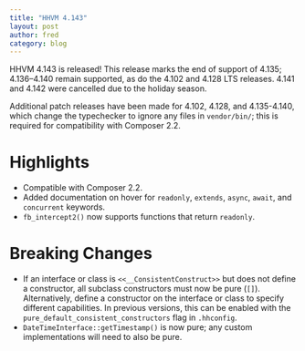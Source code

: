 ```yaml
---
title: "HHVM 4.143"
layout: post
author: fred
category: blog
---
```


HHVM 4.143 is released! This release marks the end of support of 4.135;
4.136&ndash;4.140 remain supported, as do the 4.102 and 4.128 LTS releases.
4.141 and 4.142 were cancelled due to the holiday season.

Additional patch releases have been made for 4.102, 4.128, and 4.135-4.140,
which change the typechecker to ignore any files in `vendor/bin/`; this is
required for compatibility with Composer 2.2.

# Highlights

- Compatible with Composer 2.2.
- Added documentation on hover for `readonly`, `extends`, `async`, `await`, and
  `concurrent` keywords.
- `fb_intercept2()` now supports functions that return `readonly`.

# Breaking Changes

- If an interface or class is `<<__ConsistentConstruct>>` but does not define
  a constructor, all subclass constructors must now be pure (`[]`).
  Alternatively, define a constructor on the interface or class to specify
  different capabilities. In previous versions, this can be enabled with
  the `pure_default_consistent_constructors` flag in `.hhconfig`.
- `DateTimeInterface::getTimestamp()` is now pure; any custom implementations
  will need to also be pure.
